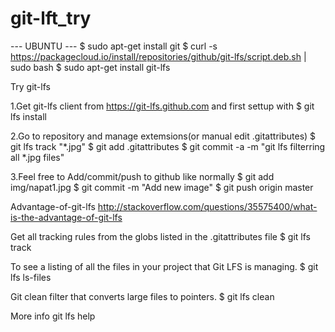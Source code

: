 # git-lft_try

--- UBUNTU ---
$ sudo apt-get install git
$ curl -s https://packagecloud.io/install/repositories/github/git-lfs/script.deb.sh | \
  sudo bash
$ sudo apt-get install git-lfs


Try git-lfs

1.Get git-lfs client from https://git-lfs.github.com and first settup with
$ git lfs install

2.Go to repository and manage extemsions(or manual edit .gitattributes)
$ git lfs track "*.jpg"
$ git add .gitattributes
$ git commit -a -m "git lfs filterring all *.jpg files"

3.Feel free to Add/commit/push to github like normally
$ git add img/napat1.jpg
$ git commit -m "Add new image"
$ git push origin master

Advantage-of-git-lfs
http://stackoverflow.com/questions/35575400/what-is-the-advantage-of-git-lfs

Get all tracking rules from the globs listed in the .gitattributes file
$ git lfs track

To see a listing of all the files in your project that Git LFS is managing.
$ git lfs ls-files

Git clean filter that converts large files to pointers.
$ git lfs clean		

More info
git lfs help
